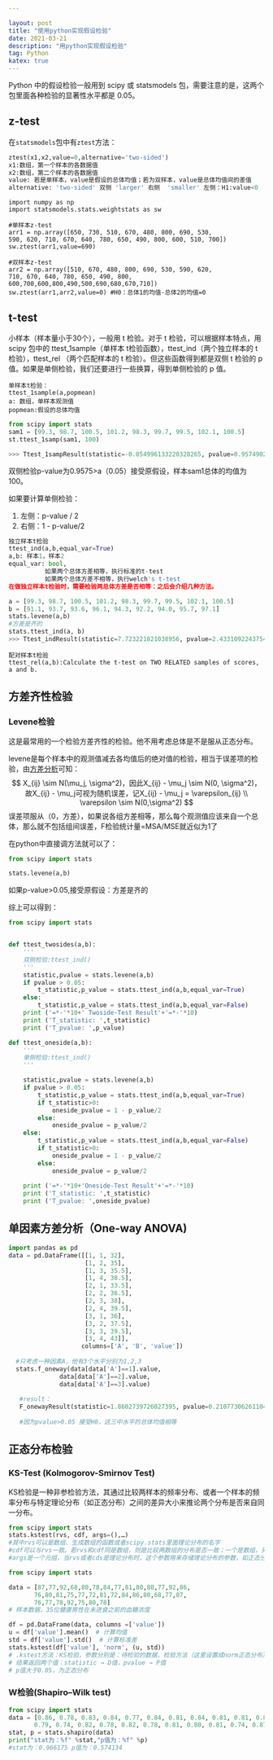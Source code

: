 ```yaml
---

layout: post
title: "使用python实现假设检验"
date: 2021-03-21
description: "用python实现假设检验"
tag: Python
katex: true
---
```


Python 中的假设检验一般用到 scipy 或 statsmodels 包，需要注意的是，这两个包里面各种检验的显著性水平都是 0.05。

## z-test

在`statsmodels`包中有`ztest`方法：

```python
ztest(x1,x2,value=0,alternative='two-sided')
x1:数组，第一个样本的各数据值
x2:数组，第二个样本的各数据值
value: 若是单样本，value是假设的总体均值；若为双样本，value是总体均值间的差值
alternative: 'two-sided' 双侧 'larger' 右侧  'smaller' 左侧：H1:value<0
```

```pyth
import numpy as np
import statsmodels.stats.weightstats as sw

#单样本z-test
arr1 = np.array([650, 730, 510, 670, 480, 800, 690, 530, 
590, 620, 710, 670, 640, 780, 650, 490, 800, 600, 510, 700])
sw.ztest(arr1,value=690)

#双样本z-test
arr2 = np.array([510, 670, 480, 800, 690, 530, 590, 620, 
710, 670, 640, 780, 650, 490, 800, 600,700,600,800,490,500,690,680,670,710])
sw.ztest(arr1,arr2,value=0) #H0：总体1的均值-总体2的均值=0
```

## t-test

小样本（样本量小于30个），一般用 t 检验。对于 t 检验，可以根据样本特点，用 scipy 包中的 ttest_1sample（单样本 t检验函数），ttest_ind（两个独立样本的 t 检验），ttest_rel （两个匹配样本的 t 检验）。但这些函数得到都是双侧 t 检验的 p 值。如果是单侧检验，我们还要进行一些换算，得到单侧检验的 p 值。

```
单样本t检验：
ttest_1sample(a,popmean)
a: 数组，单样本观测值
popmean:假设的总体均值

```
```py
from scipy import stats
sam1 = [99.3, 98.7, 100.5, 101.2, 98.3, 99.7, 99.5, 102.1, 100.5]
st.ttest_1samp(sam1, 100)

>>> Ttest_1sampResult(statistic=-0.054996133220328265, pvalue=0.9574902045208937)

```
双侧检验p-value为0.9575>a（0.05）接受原假设，样本sam1总体的均值为100。

如果要计算单侧检验：

1. 左侧：p-value / 2
2. 右侧：1 - p-value/2

```python
独立样本t检验
ttest_ind(a,b,equal_var=True)
a,b: 样本1，样本2
equal_var: bool,
		  如果两个总体方差相等，执行标准的t-test
		  如果两个总体方差不相等，执行welch's t-test
在做独立样本t检验时，需要检验两总体方差是否相等：之后会介绍几种方法。
```

```python
a = [99.3, 98.7, 100.5, 101.2, 98.3, 99.7, 99.5, 102.1, 100.5]
b = [91.1, 93.7, 93.6, 96.1, 94.3, 92.2, 94.0, 95.7, 97.1]
stats.levene(a,b)
#方差是齐的
stats.ttest_ind(a, b)
>>> Ttest_indResult(statistic=7.723221821038956, pvalue=2.4331092243754622e-06)

```

```
配对样本t检验
ttest_rel(a,b):Calculate the t-test on TWO RELATED samples of scores, a and b.
```

## 方差齐性检验

### Levene检验

这是最常用的一个检验方差齐性的检验。他不用考虑总体是不是服从正态分布。

levene是每个样本中的观测值减去各均值后的绝对值的检验，相当于误差项的检验，由[方差分析](https://pangzhengyang.github.io/2021/08/hypothesis-test/)可知：
$$
X_{ij} \sim N(\mu_j, \sigma^2)，因此X_{ij} - \mu_j \sim N(0, \sigma^2)，故X_{ij} - \mu_j可视为随机误差，记X_{ij} - \mu_j = \varepsilon_{ij} \\
\varepsilon \sim N(0,\sigma^2)
$$
误差项服从（0，方差），如果说各组方差相等，那么每个观测值应该来自一个总体，那么就不包括组间误差，F检验统计量=MSA/MSE就近似为1了

在python中直接调方法就可以了：

```py
from scipy import stats

stats.levene(a,b)
```

如果p-value>0.05,接受原假设：方差是齐的

综上可以得到：

```python
from scipy import stats


def ttest_twosides(a,b):
    '''
    双侧检验:ttest_ind()
    '''
    statistic,pvalue = stats.levene(a,b)
    if pvalue > 0.05:
        t_statistic,p_value = stats.ttest_ind(a,b,equal_var=True)
    else:
        t_statistic,p_value = stats.ttest_ind(a,b,equal_var=False)
    print ('=*-'*10+' Twoside-Test Result'+'=*-'*10)
    print ('T_statistic: ',t_statistic)
    print ('T_pvalue: ',p_value)

def ttest_oneside(a,b):
    '''
    单侧检验:ttest_ind()
    '''

    statistic,pvalue = stats.levene(a,b)
    if pvalue > 0.05:
        t_statistic,p_value = stats.ttest_ind(a,b,equal_var=True)
        if t_statistic>0:
            oneside_pvalue = 1 - p_value/2
        else:
            oneside_pvalue = p_value/2
    else:
        t_statistic,p_value = stats.ttest_ind(a,b,equal_var=False)
        if t_statistic>0:
            oneside_pvalue = 1 - p_value/2             
        else:
            oneside_pvalue = p_value/2
                
    print ('=*-'*10+'Oneside-Test Result'+'=*-'*10)
    print ('T_statistic: ',t_statistic)
    print ('T_pvalue: ',oneside_pvalue)
```

## 单因素方差分析（One-way ANOVA)

```py
import pandas as pd
data = pd.DataFrame([[1, 1, 32],
                     [1, 2, 35],
                     [1, 3, 35.5],
                     [1, 4, 38.5],
                     [2, 1, 33.5],
                     [2, 2, 36.5],
                     [2, 3, 38],
                     [2, 4, 39.5],
                     [3, 1, 36],
                     [3, 2, 37.5],
                     [3, 3, 39.5],
                     [3, 4, 43]], 
                    columns=['A', 'B', 'value'])
                    
  #只考虑一种因素A，他有3个水平分别为1,2,3
  stats.f_oneway(data[data['A']==1].value,
              data[data['A']==2].value,
              data[data['A']==3].value)
              
   #result：
   F_onewayResult(statistic=1.8602739726027395, pvalue=0.21077306261104234)
   
   #因为pvalue>0.05 接受H0，这三中水平的总体均值相等
```

## 正态分布检验

### KS-Test (Kolmogorov-Smirnov Test)

KS检验是一种非参检验方法，其通过比较两样本的频率分布、或者一个样本的频率分布与特定理论分布（如正态分布）之间的差异大小来推论两个分布是否来自同一分布。

```py
from scipy import stats
stats.kstest(rvs, cdf, args=(),…)
#其中rvs可以是数组、生成数组的函数或者scipy.stats里面理论分布的名字
#cdf可以与rvs一致。若rvs和cdf同是数组，则是比较两数组的分布是否一致；一个是数组，另一个是理论分布的名字，则是看样本是否否和理论分布
#args是一个元组，当rvs或者cds是理论分布时，这个参数用来存储理论分布的参数，如正态分布的mean和std。
```

```py
from scipy import stats

data = [87,77,92,68,80,78,84,77,81,80,80,77,92,86,
       76,80,81,75,77,72,81,72,84,86,80,68,77,87,
       76,77,78,92,75,80,78]
# 样本数据，35位健康男性在未进食之前的血糖浓度

df = pd.DataFrame(data, columns =['value'])
u = df['value'].mean()  # 计算均值
std = df['value'].std()  # 计算标准差
stats.kstest(df['value'], 'norm', (u, std))
# .kstest方法：KS检验，参数分别是：待检验的数据，检验方法（这里设置成norm正态分布），均值与标准差
# 结果返回两个值：statistic → D值，pvalue → P值
# p值大于0.05，为正态分布
```

### W检验(Shapiro–Wilk test)

```py
from scipy import stats
data = [0.86, 0.78, 0.83, 0.84, 0.77, 0.84, 0.81, 0.84, 0.81, 0.81, 0.80, 0.81,
       0.79, 0.74, 0.82, 0.78, 0.82, 0.78, 0.81, 0.80, 0.81, 0.74, 0.87, 0.78]
stat, p = stats.shapiro(data)
print("stat为：%f" %stat,"p值为：%f" %p)
#stat为：0.966175 p值为：0.574134
```

## 


